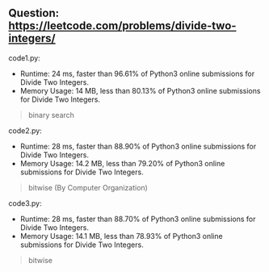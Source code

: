 ## Question: https://leetcode.com/problems/divide-two-integers/

code1.py:
* Runtime: 24 ms, faster than 96.61% of Python3 online submissions for Divide Two Integers.
* Memory Usage: 14 MB, less than 80.13% of Python3 online submissions for Divide Two Integers.
> binary search

code2.py:
* Runtime: 28 ms, faster than 88.90% of Python3 online submissions for Divide Two Integers.
* Memory Usage: 14.2 MB, less than 79.20% of Python3 online submissions for Divide Two Integers.
> bitwise (By Computer Organization)

code3.py:
* Runtime: 28 ms, faster than 88.70% of Python3 online submissions for Divide Two Integers.
* Memory Usage: 14.1 MB, less than 78.93% of Python3 online submissions for Divide Two Integers.
> bitwise